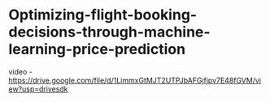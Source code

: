 # Optimizing-flight-booking-decisions-through-machine-learning-price-prediction
video - https://drive.google.com/file/d/1LimmxGtMJT2UTPJbAFGjfjpv7E48fGVM/view?usp=drivesdk
